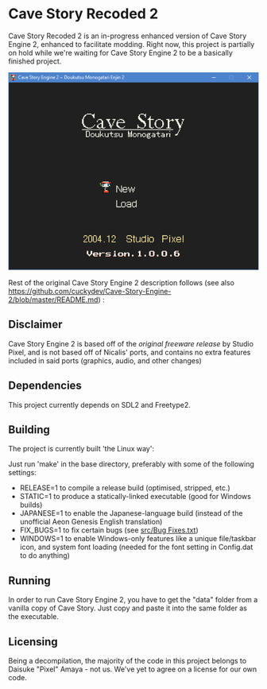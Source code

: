 # Cave Story Recoded 2

Cave Story Recoded 2 is an in-progress enhanced version of Cave Story Engine 2, enhanced to facilitate modding. Right now, this project is partially on hold while we're waiting for Cave Story Engine 2 to be a basically finished project.

![Screenshot](screenshot.png)

Rest of the original Cave Story Engine 2 description follows (see also https://github.com/cuckydev/Cave-Story-Engine-2/blob/master/README.md) :

## Disclaimer

Cave Story Engine 2 is based off of the *original freeware release* by Studio Pixel, and is not based off of Nicalis' ports, and contains no extra features included in said ports (graphics, audio, and other changes)

## Dependencies

This project currently depends on SDL2 and Freetype2.

## Building

The project is currently built 'the Linux way':

Just run 'make' in the base directory, preferably with some of the following settings:

* RELEASE=1 to compile a release build (optimised, stripped, etc.)
* STATIC=1 to produce a statically-linked executable (good for Windows builds)
* JAPANESE=1 to enable the Japanese-language build (instead of the unofficial Aeon Genesis English translation)
* FIX_BUGS=1 to fix certain bugs (see [src/Bug Fixes.txt](https://github.com/cuckydev/Cave-Story-Engine-2/blob/master/src/Bug%20Fixes.txt))
* WINDOWS=1 to enable Windows-only features like a unique file/taskbar icon, and system font loading (needed for the font setting in Config.dat to do anything)

## Running

In order to run Cave Story Engine 2, you have to get the "data" folder from a vanilla copy of Cave Story. Just copy and paste it into the same folder as the executable.

## Licensing

Being a decompilation, the majority of the code in this project belongs to Daisuke "Pixel" Amaya - not us. We've yet to agree on a license for our own code.
